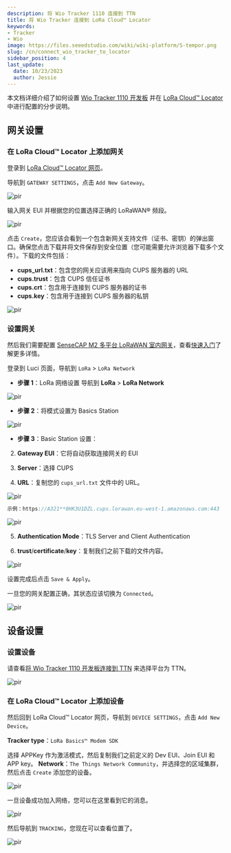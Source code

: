 ```yaml
---
description: 将 Wio Tracker 1110 连接到 TTN
title: 将 Wio Tracker 连接到 LoRa Cloud™ Locator
keywords: 
- Tracker
- Wio
image: https://files.seeedstudio.com/wiki/wiki-platform/S-tempor.png
slug: /cn/connect_wio_tracker_to_locator
sidebar_position: 4
last_update:
  date: 10/23/2023
  author: Jessie
---
```



本文档详细介绍了如何设置 [Wio Tracker 1110 开发板](https://www.seeedstudio.com/Wio-Tracker-1110-Dev-Board-p-5799.html) 并在 [LoRa Cloud™ Locator](https://locator.loracloud.com) 中进行配置的分步说明。

## 网关设置

### 在 LoRa Cloud™ Locator 上添加网关

登录到 [LoRa Cloud™ Locator 网页](https://locator.loracloud.com)。

导航到 `GATEWAY SETTINGS`，点击 `Add New Gateway`。

<p style={{textAlign: 'center'}}><img src="https://files.seeedstudio.com/wiki/SenseCAP/wio_tracker/gateway-locator.png" alt="pir" width={800} height="auto" /></p>

输入网关 EUI 并根据您的位置选择正确的 LoRaWAN® 频段。

<p style={{textAlign: 'center'}}><img src="https://files.seeedstudio.com/wiki/SenseCAP/wio_tracker/gateway-locator2.png" alt="pir" width={800} height="auto" /></p>

点击 `Create`，您应该会看到一个包含新网关支持文件（证书、密钥）的弹出窗口。确保您点击下载并将文件保存到安全位置（您可能需要允许浏览器下载多个文件）。下载的文件包括：

- **cups_url.txt**：包含您的网关应该用来指向 CUPS 服务器的 URL
- **cups.trust**：包含 CUPS 信任证书
- **cups.crt**：包含用于连接到 CUPS 服务器的证书
- **cups.key**：包含用于连接到 CUPS 服务器的私钥

<p style={{textAlign: 'center'}}><img src="https://files.seeedstudio.com/wiki/SenseCAP/wio_tracker/gateway22.png" alt="pir" width={800} height="auto" /></p>

### 设置网关

然后我们需要配置 [SenseCAP M2 多平台 LoRaWAN 室内网关](https://www.seeedstudio.com/SenseCAP-Multi-Platform-LoRaWAN-Indoor-Gateway-SX1302-EU868-p-5471.html)，查看[快速入门](https://wiki.seeedstudio.com/quick_start_with_M2_MP/)了解更多详情。

登录到 Luci 页面，导航到 `LoRa` > `LoRa Network`

- **步骤 1**：LoRa 网络设置
导航到 **LoRa** > **LoRa Network**

<p style={{textAlign: 'center'}}><img src="https://files.seeedstudio.com/wiki/SenseCAP/wio_tracker/lora-network.png" alt="pir" width={800} height="auto" /></p>

- **步骤 2**：将模式设置为 Basics Station

<p style={{textAlign: 'center'}}><img src="https://files.seeedstudio.com/wiki/SenseCAP/wio_tracker/basic-station.png" alt="pir" width={800} height="auto" /></p>

- **步骤 3**：Basic Station 设置：

2. **Gateway EUI**：它将自动获取连接网关的 EUI

3. **Server**：选择 CUPS

4. **URL**：复制您的 `cups_url.txt` 文件中的 URL。

<p style={{textAlign: 'center'}}><img src="https://files.seeedstudio.com/wiki/SenseCAP/wio_tracker/cups-url.png" alt="pir" width={800} height="auto" /></p>

```cpp
示例：https://A321**0HK3U1DZL.cups.lorawan.eu-west-1.amazonaws.com:443
```

<p style={{textAlign: 'center'}}><img src="https://files.seeedstudio.com/wiki/SenseCAP/wio_tracker/server2.png" alt="pir" width={800} height="auto" /></p>

5. **Authentication Mode**：TLS Server and Client Authentication

6. **trust**/**certificate**/**key**：复制我们之前下载的文件内容。

<p style={{textAlign: 'center'}}><img src="https://files.seeedstudio.com/wiki/SenseCAP/wio_tracker/certificates.png" alt="pir" width={800} height="auto" /></p>

设置完成后点击 `Save & Apply`。

一旦您的网关配置正确，其状态应该切换为 `Connected`。

<p style={{textAlign: 'center'}}><img src="https://files.seeedstudio.com/wiki/SenseCAP/wio_tracker/connected-locator.png" alt="pir" width={800} height="auto" /></p>

## 设备设置

### 设置设备

请查看[将 Wio Tracker 1110 开发板连接到 TTN](https://wiki.seeedstudio.com/connect_wio_tracker_to_TTN/) 来选择平台为 TTN。

<p style={{textAlign: 'center'}}><img src="https://files.seeedstudio.com/wiki/SenseCAP/Tracker/tracker_appconfig.png" alt="pir" width={300} height="auto" /></p>

### 在 LoRa Cloud™ Locator 上添加设备

然后回到 LoRa Cloud™ Locator 网页，导航到 `DEVICE SETTINGS`，点击 `Add New Device`。

**Tracker type**：`LoRa Basics™ Modem SDK`

选择 APPKey 作为激活模式，然后复制我们之前定义的 Dev EUI、Join EUI 和 APP key。
**Network**：`The Things Network Community`，并选择您的区域集群，然后点击 `Create` 添加您的设备。

<p style={{textAlign: 'center'}}><img src="https://files.seeedstudio.com/wiki/SenseCAP/wio_tracker/device-locator.png" alt="pir" width={800} height="auto" /></p>

一旦设备成功加入网络，您可以在这里看到它的消息。

<p style={{textAlign: 'center'}}><img src="https://files.seeedstudio.com/wiki/SenseCAP/wio_tracker/device-status.png" alt="pir" width={800} height="auto" /></p>

然后导航到 `TRACKING`，您现在可以查看位置了。

<p style={{textAlign: 'center'}}><img src="https://files.seeedstudio.com/wiki/SenseCAP/wio_tracker/tracking.png" alt="pir" width={800} height="auto" /></p>
